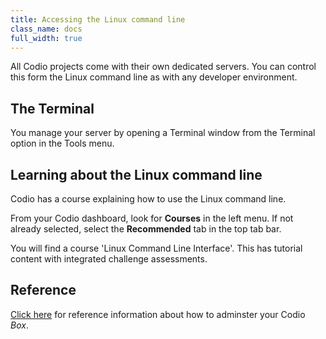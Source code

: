```yaml
---
title: Accessing the Linux command line
class_name: docs
full_width: true
---
```


All Codio projects come with their own dedicated servers. You can control this form the Linux command line as with any developer environment.

## The Terminal
You manage your server by opening a Terminal window from the Terminal option in the Tools menu. 

## Learning about the Linux command line
Codio has a course explaining how to use the Linux command line.

From your Codio dashboard, look for **Courses** in the left menu. If not already selected, select the **Recommended** tab in the top tab bar.

You will find a course 'Linux Command Line Interface'. This has tutorial content with integrated challenge assessments. 

## Reference 
[Click here](/docs/ide/boxes/) for reference information about how to adminster your Codio *Box*.


